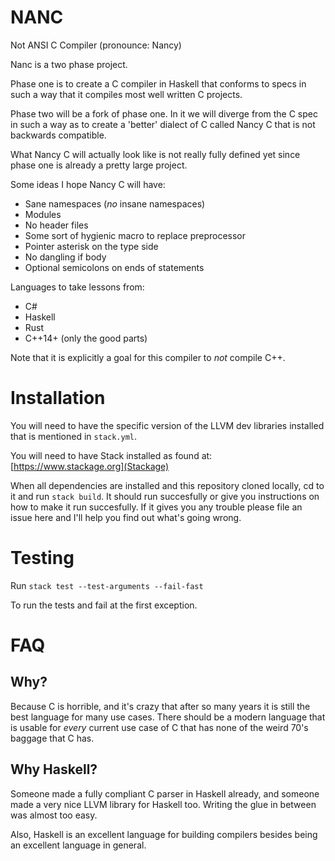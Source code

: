 NANC
==============
Not ANSI C Compiler (pronounce: Nancy)

Nanc is a two phase project.

Phase one is to create a C compiler in Haskell that
conforms to specs in such a way that it compiles most well written C projects.

Phase two will be a fork of phase one. In it we will diverge from the C
spec in such a way as to create a 'better' dialect of C called Nancy C that is not backwards
compatible.

What Nancy C will actually look like is not really fully defined yet since
phase one is already a pretty large project.

Some ideas I hope Nancy C will have:

  - Sane namespaces (*no* insane namespaces)
  - Modules
  - No header files
  - Some sort of hygienic macro to replace preprocessor
  - Pointer asterisk on the type side
  - No dangling if body
  - Optional semicolons on ends of statements

Languages to take lessons from:

  - C#
  - Haskell
  - Rust
  - C++14+ (only the good parts)

Note that it is explicitly a goal for this compiler to *not* compile C++.

# Installation

You will need to have the specific version of the LLVM dev libraries installed
that is mentioned in `stack.yml`.

You will need to have Stack installed as found at: [https://www.stackage.org](Stackage)

When all dependencies are installed and this repository cloned locally, cd to
it and run `stack build`. It should run succesfully or give you instructions on
how to make it run succesfully. If it gives you any trouble please file an issue
here and I'll help you find out what's going wrong.

# Testing

Run `stack test --test-arguments --fail-fast`

To run the tests and fail at the first exception.

# FAQ

## Why?

Because C is horrible, and it's crazy that after so many years it is still the best
language for many use cases. There should be a modern language that is usable for
*every* current use case of C that has none of the weird 70's baggage that C has.

## Why Haskell?

Someone made a fully compliant C parser in Haskell already, and someone made a very
nice LLVM library for Haskell too. Writing the glue in between was almost too easy.

Also, Haskell is an excellent language for building compilers besides being an excellent
language in general.


